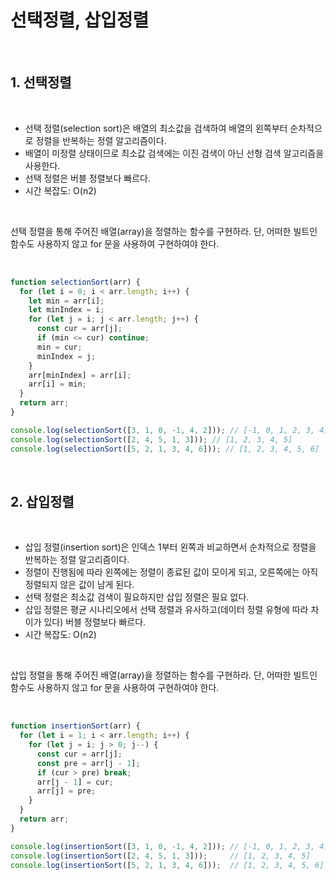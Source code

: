 # 선택정렬, 삽입정렬

<br>

## 1. 선택정렬

<br>

- 선택 정렬(selection sort)은 배열의 최소값을 검색하여 배열의 왼쪽부터 순차적으로 정렬을 반복하는 정렬 알고리즘이다.
- 배열이 미정렬 상태이므로 최소값 검색에는 이진 검색이 아닌 선형 검색 알고리즘을 사용한다.
- 선택 정렬은 버블 정렬보다 빠르다.
- 시간 복잡도: O(n2)

<br>

선택 정렬을 통해 주어진 배열(array)을 정렬하는 함수를 구현하라. 단, 어떠한 빌트인 함수도 사용하지 않고 for 문을 사용하여 구현하여야 한다.

<br>

```js
function selectionSort(arr) {
  for (let i = 0; i < arr.length; i++) {
    let min = arr[i];
    let minIndex = i;
    for (let j = i; j < arr.length; j++) {
      const cur = arr[j];
      if (min <= cur) continue;
      min = cur;
      minIndex = j;
    }
    arr[minIndex] = arr[i];
    arr[i] = min;
  }
  return arr;
}

console.log(selectionSort([3, 1, 0, -1, 4, 2])); // [-1, 0, 1, 2, 3, 4]
console.log(selectionSort([2, 4, 5, 1, 3])); // [1, 2, 3, 4, 5]
console.log(selectionSort([5, 2, 1, 3, 4, 6])); // [1, 2, 3, 4, 5, 6]
```

<br>

## 2. 삽입정렬

<br>

- 삽입 정렬(insertion sort)은 인덱스 1부터 왼쪽과 비교하면서 순차적으로 정렬을 반복하는 정렬 알고리즘이다.
- 정렬이 진행됨에 따라 왼쪽에는 정렬이 종료된 값이 모이게 되고, 오른쪽에는 아직 정렬되지 않은 값이 남게 된다.
- 선택 정렬은 최소값 검색이 필요하지만 삽입 정렬은 필요 없다.
- 삽입 정렬은 평균 시나리오에서 선택 정렬과 유사하고(데이터 정렬 유형에 따라 차이가 있다) 버블 정렬보다 빠르다.
- 시간 복잡도: O(n2)

<br>

삽입 정렬을 통해 주어진 배열(array)을 정렬하는 함수를 구현하라. 단, 어떠한 빌트인 함수도 사용하지 않고 for 문을 사용하여 구현하여야 한다.

<br>

```js
function insertionSort(arr) {
  for (let i = 1; i < arr.length; i++) {
    for (let j = i; j > 0; j--) {
      const cur = arr[j];
      const pre = arr[j - 1];
      if (cur > pre) break;
      arr[j - 1] = cur;
      arr[j] = pre;
    }
  }
  return arr;
}

console.log(insertionSort([3, 1, 0, -1, 4, 2])); // [-1, 0, 1, 2, 3, 4]
console.log(insertionSort([2, 4, 5, 1, 3]));     // [1, 2, 3, 4, 5]
console.log(insertionSort([5, 2, 1, 3, 4, 6]));  // [1, 2, 3, 4, 5, 6]
```